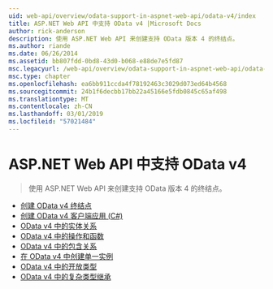 ```yaml
---
uid: web-api/overview/odata-support-in-aspnet-web-api/odata-v4/index
title: ASP.NET Web API 中支持 OData v4 |Microsoft Docs
author: rick-anderson
description: 使用 ASP.NET Web API 来创建支持 OData 版本 4 的终结点。
ms.author: riande
ms.date: 06/26/2014
ms.assetid: bb807fdd-0bd8-43d0-b068-e88de7e5fd87
msc.legacyurl: /web-api/overview/odata-support-in-aspnet-web-api/odata-v4
msc.type: chapter
ms.openlocfilehash: ea6bb911ccda4f78192463c3029d073ed64b4568
ms.sourcegitcommit: 24b1f6decbb17bb22a45166e5fdb0845c65af498
ms.translationtype: MT
ms.contentlocale: zh-CN
ms.lasthandoff: 03/01/2019
ms.locfileid: "57021484"
---
```

<a name="supporting-odata-v4-in-aspnet-web-api"></a>ASP.NET Web API 中支持 OData v4
====================
> 使用 ASP.NET Web API 来创建支持 OData 版本 4 的终结点。


- [创建 OData v4 终结点](create-an-odata-v4-endpoint.md)
- [创建 OData v4 客户端应用 (C#)](create-an-odata-v4-client-app.md)
- [OData v4 中的实体关系](entity-relations-in-odata-v4.md)
- [OData v4 中的操作和函数](odata-actions-and-functions.md)
- [OData v4 中的包含关系](odata-containment-in-web-api-22.md)
- [在 OData v4 中创建单一实例](using-a-singleton-in-an-odata-endpoint-in-web-api-22.md)
- [OData v4 中的开放类型](use-open-types-in-odata-v4.md)
- [OData v4 中的复杂类型继承](complex-type-inheritance-in-odata-v4.md)
